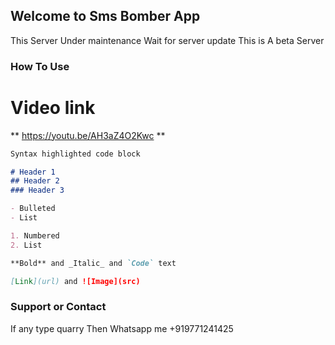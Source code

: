 ## Welcome to Sms Bomber App
This Server Under maintenance
Wait for server update 
This is A beta Server

### How To Use
# Video link
** https://youtu.be/AH3aZ4O2Kwc **
<ifram src="https://youtu.be/AH3aZ4O2Kwc"></ifram>
```markdown
Syntax highlighted code block

# Header 1
## Header 2
### Header 3

- Bulleted
- List

1. Numbered
2. List

**Bold** and _Italic_ and `Code` text

[Link](url) and ![Image](src)
```

### Support or Contact
If any type quarry Then Whatsapp me
+919771241425
